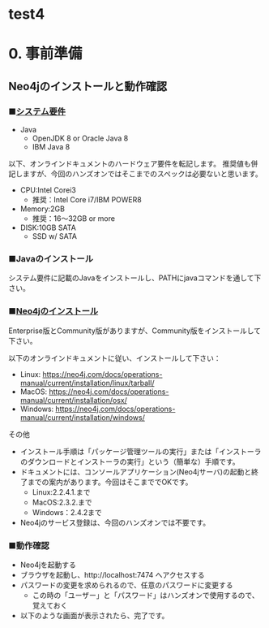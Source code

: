 # test4

# 0. 事前準備

## Neo4jのインストールと動作確認

### ■[システム要件](https://neo4j.com/docs/operations-manual/current/installation/requirements/)

* Java
  * OpenJDK 8 or Oracle Java 8
  * IBM Java 8

以下、オンラインドキュメントのハードウェア要件を転記します。
推奨値も併記しますが、今回のハンズオンではそこまでのスペックは必要ないと思います。
* CPU:Intel Corei3
  * 推奨：Intel Core i7/IBM POWER8
* Memory:2GB
  * 推奨：16～32GB or more
* DISK:10GB SATA
  * SSD w/ SATA

### ■Javaのインストール

システム要件に記載のJavaをインストールし、PATHにjavaコマンドを通して下さい。

### ■[Neo4jのインストール](https://neo4j.com/docs/operations-manual/current/installation/)

Enterprise版とCommunity版がありますが、Community版をインストールして下さい。

以下のオンラインドキュメントに従い、インストールして下さい：

* Linux: https://neo4j.com/docs/operations-manual/current/installation/linux/tarball/
* MacOS: https://neo4j.com/docs/operations-manual/current/installation/osx/
* Windows: https://neo4j.com/docs/operations-manual/current/installation/windows/

その他

* インストール手順は「パッケージ管理ツールの実行」または「インストーラのダウンロードとインストーラの実行」という（簡単な）手順です。
* ドキュメントには、コンソールアプリケーション(Neo4jサーバ)の起動と終了までの案内があります。今回はそこまででOKです。
  * Linux:2.2.4.1.まで
  * MacOS:2.3.2.まで
  * Windows：2.4.2まで
* Neo4jのサービス登録は、今回のハンズオンでは不要です。

### ■動作確認

* Neo4jを起動する
* ブラウザを起動し、http://localhost:7474 へアクセスする
* パスワードの変更を求められるので、任意のパスワードに変更する
  * この時の「ユーザー」と「パスワード」はハンズオンで使用するので、覚えておく
* 以下のような画面が表示されたら、完了です。



